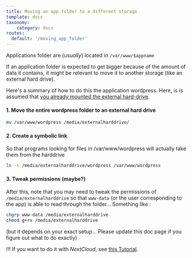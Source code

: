 ```yaml
---
title: Moving an app folder to a different storage
template: docs
taxonomy:
    category: docs
routes:
  default: '/moving_app_folder'
---
```


Applications folder are (*usually*) located in `/var/www/$appname`

If an application folder is expected to get bigger because of the amount of data it contains, it might be relevant to move it to another storage (like an external hard drive).

Here's a summary of how to do this the application wordpress. Here, is is assumed that
[you already mounted the external hard-drive](/external_storage).

#### 1. Move the entire wordpress folder to an external hard drive

```bash
mv /var/www/wordpress /media/externalharddrive/
```

#### 2. Create a symbolic link

So that programs looking for files in /var/www/wordpress will actually take them from the harddrive

```bash
ln -s /media/externalharddrive/wordpress /var/www/wordpress
```

#### 3. Tweak permissions (maybe?)

After this, note that you may need to tweak the permissions of `/media/externalharddrive` so that `www-data` (or the user corresponding to the app) is able to read through the folder... Something like :

```bash
chgrp www-data /media/externalharddrive
chmod g+rx /media/externalharddrive

```

(but it depends on your exact setup... Please update this doc page if you figure
out what to do exactly)

!!! If you want to do it with *NextCloud*, see [this Tutorial](/app_nextcloud).
